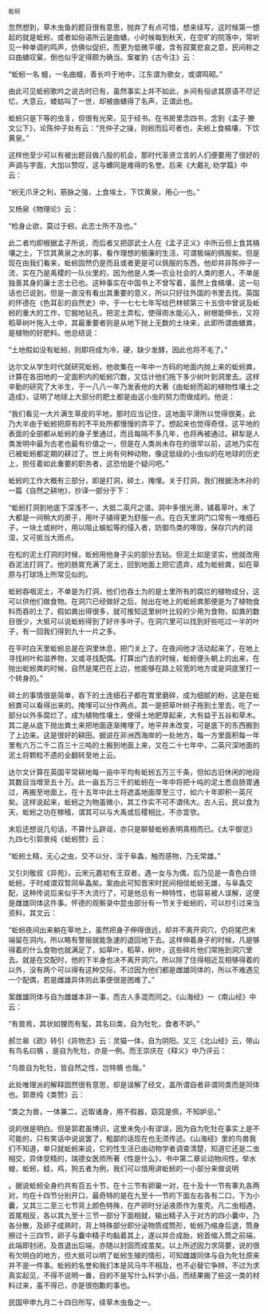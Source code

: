     蚯蚓 

   忽然想到，草木虫鱼的题目很有意思，抛弃了有点可惜，想来续写，这时候第一想起的就是蚯蚓，或者如俗语所云是曲蟮。小时候每到秋天，在空旷的院落中，常听见一种单调的鸣声，仿佛似促织，而更为低微平缓，含有寂寞悲哀之意，民间称之曰曲蟮叹窠，倒也似乎定得颇为确当。案崔豹《古今注》云：

   “蚯蚓一名 蟺，一名曲蟺，善长吟于地中，江东谓为歌女，或谓鸣砌。”

   由此可见蚯蚓歌吟之说古时已有，虽然事实上并不如此，乡间有俗谚其原语不尽记忆，大意云，蝼蛄叫了一世，却被曲蟮得了名声，正谓此也。

   蚯蚓只是下等的虫豸，但很有光荣，见于经书。在书房里念四书，念到《孟子·滕文公下》，论陈仲子处有云：“充仲子之操，则蚓而后可者也，夫蚓上食槁壤，下饮黄泉。”

   这样他至少可以有被出题目做八股的机会，那时代圣贤立言的人们便要用了很好的声调与字面，大加以赞叹，这与螬同是难得的名誉。后来《大戴礼·劝学篇》中云：

   “蚓无爪牙之利，筋脉之强，上食埃土，下饮黄泉，用心一也。”

   又杨泉《物理论》云：

   “检身止欲，莫过于蚓，此志士所不及也。”

   此二者均即根据孟子所说，而后者又把邵武士人在《孟子正义》中所云但上食其槁壤之土，下饮其黄泉之水的事，看作理想的极廉的生活，可谓极端的佩服矣。但是现在由我们看来，蚯蚓固然仍是而且或者更是可以佩服的东西，他却并非陈仲子一流，实在乃是禹稷的一队伙里的，因为他是人类—农业社会的人类的恩人，不单是独善其身的廉士志士已也。这种事实在中国书上不曾写着，虽然上食槁壤，这一句话也已说到，但是一直没有看出其重要的意义，所以只好往外国的书里去找。英国的怀德在《色耳彭的自然史》中，于一七七七年写给巴林顿第三十五信中曾说及蚯蚓的重大的工作，它掘地钻孔，把泥土弄松，使得雨水能沁入，树根能伸长，又将稻草树叶拖入土中，其最重要者则是从地下抛上无数的土块来，此即所谓曲蟮粪，是植物的好肥料。他总结说：

   “土地假如没有蚯蚓，则即将成为冷，硬，缺少发酵，因此也将不毛了。”

   达尔文从学生时代就研究蚯蚓，他收集在一年中一方码的地面内抛上来的蚯蚓粪，计算在各田地的一定面积内的蚯蚓穴数，又估计他们拖下多少树叶到洞里去。这样辛勤的研究了大半生，于一八八一年乃发表他的大著《由蚯蚓而起的植物性壤土之造成》，证明了地球上大部分的肥土都是由这小虫的努力而做成的。他说：

   “我们看见一大片满生草皮的平地，那时应当记住，这地面平滑所以觉得很美，此乃大半由于蚯蚓把原有的不平处所都慢慢的弄平了。想起来也觉得奇怪，这平地的表面的全部都从蚯蚓的身子里通过，而且每隔不多几年，也将再被通过。耕犁是人类发明中最为古老也最有价值之一，但是在人类尚未存在的很早以前，这地乃实在已被蚯蚓都定期的耕过了。世上尚有何种动物，像这低级的小虫似的在地球的历史上，担任着如此重要的职务者，这恐怕是个疑问吧。”

   蚯蚓的工作大概有三部分，即是打洞，碎土，掩埋。关于打洞，我们根据汤木孙的一篇《自然之耕地》，抄译一部分于下：

   “蚯蚓打洞到地底下深浅不一，大抵二英尺之谱。洞中多很光滑，铺着草叶。末了大都是一间稍大的房子，用叶子铺得更为舒服一点。在白天里洞门口常有一堆细石子，一块土或树叶，用以阻止蜈蚣等的侵入者，防御鸟类的啄毁，保存穴内的润湿，又可抵当大雨点。

   在松的泥土打洞的时候，蚯蚓用他身子尖的部分去钻。但泥土如是坚实，他就改用吞泥法打洞了。他的肠胃充满了泥土，回到地面上把它遗弃，成为蚯蚓粪，如在草原与打球场上所常见似的。

   蚯蚓吞咽泥土，不单是为打洞，他们也吞土为的是土里所有的腐烂的植物成分，这可以供他们做食物。在洞穴已经做好之后，抛出在地上的蚯蚓粪那便是为了植物食料而吞的土了，假如粪出得很多，就可推知这里树叶比较的少用为食物，如粪的数目很少，大抵可以说蚯蚓得到了好许多叶子。在洞穴里可以找到好些吃过一半的叶子，有一回我们得到九十一片之多。

   在平时白天里蚯蚓总是在洞里休息，把门关上了。在夜间他才活动起来了，在地上寻找树叶和滋养物，又或寻找配偶。打算出门去的时候，蚯蚓便头朝上的出来，在抛出蚯蚓粪的时候，自然是尾巴在上边，他能够在路上较宽的地方或是洞底里打一个转身的。”

   碎土的事情很是简单，吞下的土连细石子都在胃里磨碎，成为细腻的粉，这是在蚯蚓粪可以看得出来的。掩埋可以分作两点。其一是把草叶树子拖到土里去，吃了一部分以外多腐烂了，成为植物性壤土，使得土地肥厚起来，大有益于五谷和草木。其二是从底下抛出粪土来把地面逐渐掩埋了。地平并未改变，可是底下的东西搬到了上边来。这是很好的耕田。据说在非洲西海岸的一处地方，每一方里面积每一年里有六万二千二百三十三吨的土搬到地面上来，又在二十七年中，二英尺深地面的泥土将颗粒不遗的全翻转至地上云。

   达尔文计算在英国平常耕地每一亩中平均有蚯蚓五万三千条，但如古旧休闲的地段其数目当增至五十万。此一亩五万三千的蚯蚓在一年中将把十吨的泥土悉自肠胃通过，再搬至地面上。在十五年中此土将遮盖地面厚至三寸，如六十年即积一英尺矣。这样说起来，蚯蚓之为物虽微小，其工作实不可不谓伟大。古人云，民以食为天，蚯蚓之功在稼穑，谓其可以与大禹或后稷相比，不亦宜欤。

   末后还想说几句话，不算什么辟谣，亦只是聊替蚯蚓表明真相而已。《太平御览》九四七引郭景纯《蚯蚓赞》云：

   “蚯蚓土精，无心之虫，交不以分，淫于阜螽，触而感物，乃无常雄。”

   又引刘敬叔《异苑》，云宋元嘉初有王双者，遇一女与为偶，后乃见是一青色白领蚯蚓，于时咸谓双暂同阜螽矣。案由此可知晋宋时民间相信蚯蚓无雄，与阜螽交配，这种传说后来似乎不大流行了，可是他总有一种特性，也容易被人误解，这便是雌雄同体这件事。怀德的观察录中昆虫部分有一节关于蚯蚓的，可以抄引过来当资料，其文云：

   “蚯蚓夜间出来躺在草地上，虽然把身子伸得很远，却并不离开洞穴，仍将尾巴末端留在洞内，所以略有警报就能急速的退回地下去。这样伸着身子的时候，凡是够得着的什么食物也就满足了，如草叶，稻草，树叶，这些碎片他们常拖到洞穴里去。就是在交配时，他的下半身也决不离开洞穴，所以除了住得相近互相够得着的以外，没有两个可以得有这种交际，不过因为他们都是雌雄同体的，所以不难遇见一个配偶，若是雌雄异体则此事便很是困难了。”

   案雌雄同体与自为雌雄本非一事，而古人多混而同之。《山海经》一《南山经》中云：

   “有兽焉，其状如狸而有髦，其名曰类，自为牡牝，食者不妒。”

   郝兰皋《疏》转引《异物志》云：灵猫一体，自为阴阳。又三《北山经》云，带山有鸟名曰鵸 ，是自为牝牡，亦是一例。而王崇庆在《释义》中乃评云：

   “鸟兽自为牝牡，皆自然之性，岂特鵸 也哉。”

   此处唯理派的解释固然很有意思，却是误解了经文，盖所谓自者非谓同类而是同体也。郭景纯《类赞》云：

   “类之为兽，一体兼二，近取诸身，用不假器，窈窕是佩，不知妒忌。”

   说的很是明白。但是郭君虽博识，这里未免小有谬误，因为自为牝牡在事实上是不可能的，只有笑话中说说罢了，粗鄙的话现在也无须传述。《山海经》里的鸟兽我们不知道，单只就蚯蚓来说，它的性生活已由动物学者调查清楚，知道它还是二虫相交，异体受精的，瑞德女医师所著《性是什么》，书中第二章论动物间性，举水螅，蚯蚓，蛙，鸡，狗五者为例，我们可以借用讲蚯蚓的一小部分来做说明

   。据说蚯蚓全身约共有百五十节，在十三节有卵巢一对，在十及十一节有睾丸各两对，均在十四节分别开口，最奇特的是在九至十一节的下面左右各有二口，下为小囊，又其三二至三七节背上颜色特殊，在产卵时分泌液质作为茧壳。凡二虫相遇，首尾相反，各以其九至十三节一部分下面相就，输出精子入于对方的四小囊中，乃各分散，及卵子成熟时，背上特殊部分即分泌物质成筒形，蚯蚓乃缩身后退，筒身擦过十三四节，卵子与囊中精子均黏着其上，遂以并合成胎，蚓首缩入筒之前端，此端即封闭，及首退出后端，亦随以封固而成茧矣。以上所述因力求简要，说的很有欠明白的地方，但大抵可以明了蚯蚓生殖的情形，可知雌雄同体与自为牝牡原来并不是一件事。蚯蚓的名誉和我们本是风马牛不相及，也不必替它争辨，不过为求真实起见，不得不说明一番，目的不是写什么科学小品，而结果搬了些这一类的材料过来，虽不得已，亦是很抱歉的事也。

   民国甲申九月二十四日所写，续草木虫鱼之一。


